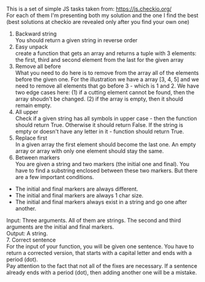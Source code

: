 This is a set of simple JS tasks taken from: https://js.checkio.org/ <br>
For each of them I'm presenting both my solution and the one I find the best (best solutions at checkio are revealed only after you find your own one)<br>
1. Backward string <br>
You should return a given string in reverse order <br>
2. Easy unpack <br>
create a function that gets an array and returns a tuple with 3 elements: the first, third and second element from the last for the given array
3. Remove all before <br>
What you need to do here is to remove from the array all of the elements before the given one.
For the illustration we have a array [3, 4, 5] and we need to remove all elements that go before 3 - which is 1 and 2.
We have two edge cases here: (1) if a cutting element cannot be found, then the array shoudn't be changed. (2) if the array is empty, then it should remain empty.
4. All upper <br>
Check if a given string has all symbols in upper case - then the function should return True. Otherwise it should return False. If the string is empty or doesn't have any letter in it - function should return True.
5. Replace first <br>
In a given array the first element should become the last one. An empty array or array with only one element should stay the same.
6. Between markers <br>
You are given a string and two markers (the initial one and final). You have to find a substring enclosed between these two markers. But there are a few important conditions. <br>
<ul>
  <li>The initial and final markers are always different. </li>
  <li>The initial and final markers are always 1 char size. </li>
  <li>The initial and final markers always exist in a string and go one after another.</li>
</ul>
Input: Three arguments. All of them are strings. The second and third arguments are the initial and final markers.<br>
Output: A string.<br>
7. Correct sentence <br>
For the input of your function, you will be given one sentence. You have to return a corrected version, that starts with a capital letter and ends with a period (dot). <br>
Pay attention to the fact that not all of the fixes are necessary. If a sentence already ends with a period (dot), then adding another one will be a mistake.
